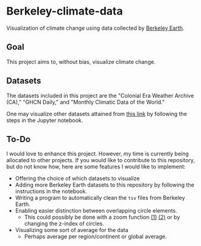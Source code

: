 # Berkeley-climate-data
Visualization of climate change using data collected by [Berkeley Earth](http://berkeleyearth.org/source-files/).

## Goal
This project aims to, without bias, visualize climate change.
## Datasets
The datasets included in this project are the "Colonial Era Weather Archive (CA)," "GHCN Daily," and "Monthly Climatic Data of the World."

One may visualize other datasets attained from [this link](http://berkeleyearth.org/source-files/) by following the steps in the Jupyter notebook.

## To-Do
I would love to enhance this project. However, my time is currently being allocated to other projects. If you would like to contribute to this repository, but do not know how, here are some features I would like to implement:

* Offering the choice of which datasets to visualize
* Adding more Berkeley Earth datasets to this repository by following the instructions in the notebook.
* Writing a program to automatically clean the `tsv` files from Berkeley Earth.
* Enabling easier distinction between overlapping circle elements.
  * This could possibly be done with a zoom function [(1)](https://bl.ocks.org/mbostock/c1c0426d50ca8a9f4c97) [(2)](http://bl.ocks.org/mbostock/4132797) or by changing the z-index of circles.
* Visualizing some sort of average for the data
  * Perhaps average per region/continent or global average.
